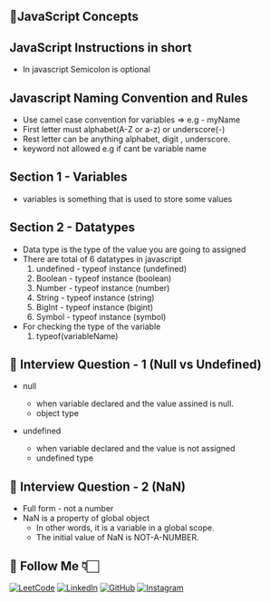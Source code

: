 ## 🚀JavaScript Concepts

## JavaScript Instructions in short

- In javascript Semicolon is optional

## Javascript Naming Convention and Rules

- Use camel case convention for variables => e.g - myName
- First letter must alphabet(A-Z or a-z) or underscore(-)
- Rest letter can be anything alphabet, digit , underscore.
- keyword not allowed e.g if cant be variable name

## Section 1 - Variables

- variables is something that is used to store some values

## Section 2 - Datatypes

- Data type is the type of the value you are going to assigned
- There are total of 6 datatypes in javascript
  1. undefined - typeof instance (undefined)
  2. Boolean - typeof instance (boolean)
  3. Number - typeof instance (number)
  4. String - typeof instance (string)
  5. BigInt - typeof instance (bigint)
  6. Symbol - typeof instance (symbol)
- For checking the type of the variable
  1. typeof(variableName)

## 🚀 Interview Question - 1 (Null vs Undefined)

- null

  - when variable declared and the value assined is null.
  - object type

- undefined
  - when variable declared and the value is not assigned
  - undefined type

## 🚀 Interview Question - 2 (NaN)

- Full form - not a number
- NaN is a property of global object 
    - In other words, it is a variable in a global scope.
    - The initial value of NaN is NOT-A-NUMBER.

## 🔗 Follow Me 👇🏻

[![LeetCode](https://img.shields.io/badge/LEETCODE-000000?style=for-the-badge&logo=LeetCode&logoColor=#d16c06)](https://leetcode.com/Amul-Sharma/)
[![LinkedIn](https://img.shields.io/badge/linkedin-%230077B5.svg?style=for-the-badge&logo=linkedin&logoColor=white)](https://www.linkedin.com/in/amulsharma12/)
[![GitHub](https://img.shields.io/badge/github-%23121011.svg?style=for-the-badge&logo=github&logoColor=white)](https://github.com/AmulSharma12)
[![Instagram](https://img.shields.io/badge/Instagram-%23E4405F.svg?style=for-the-badge&logo=Instagram&logoColor=white)](https://www.instagram.com/amul_op____/)
